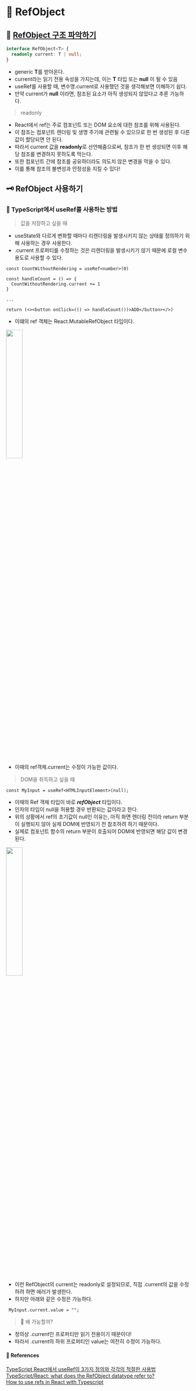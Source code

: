 # 🌟 RefObject

## 🦴 [RefObject 구조 파악하기](https://github.com/DefinitelyTyped/DefinitelyTyped/blob/813a8799e465a7d5f0d6776643f20f93681e85e4/types/react/index.d.ts#L84)

```ts
interface RefObject<T> {
  readonly current: T | null;
}
```

- generic **T**를 받아온다.
- current라는 읽기 전용 속성을 가지는데, 이는 **T** 타입 또는 **null** 이 될 수 있음
- useRef를 사용할 때, 변수명.current로 사용했던 것을 생각해보면 이해하기 쉽다.
- 만약 current가 **null** 이라면, 참조된 요소가 아직 생성되지 않았다고 추론 가능하다.

> readonly

- React에서 ref는 주로 컴포넌트 또는 DOM 요소에 대한 참조를 위해 사용된다.
- 이 참조는 컴포넌트 렌더링 및 생명 주기에 관련될 수 있으므로 한 번 생성된 후 다른 값이 할당되면 안 된다.
- 따라서 current 값을 **readonly**로 선언해줌으로써, 참조가 한 번 생성되면 이후 해당 참조를 변경하지 못하도록 막는다.
- 또한 컴포넌트 간에 참조를 공유하더라도 의도치 않은 변경을 막을 수 있다.
- 이를 통해 참조의 불변성과 안정성을 지킬 수 있다!

## 🗝️ RefObject 사용하기

### 🤖 TypeScript에서 useRef를 사용하는 방법

> 값을 저장하고 싶을 때

- useState와 다르게 변화할 때마다 리렌더링을 발생시키지 않는 상태를 정의하기 위해 사용하는 경우 사용한다.
- .current 프로퍼티를 수정하는 것은 리렌더링을 발생시키기 않기 때문에 로컬 변수 용도로 사용할 수 있다.

```tsx
const CountWithoutRendering = useRef<number>(0)

const handleCount = () => {
  CountWithoutRendering.current += 1
}

...

return (<><button onClick=(() => handleCount())>ADD</button></>)
```

- 이떄의 ref 객체는 React.MutableRefObject<T> 타입이다.

<img src="https://github.com/JeongwooHam/FE_Study_Logs/assets/123251211/45aebb21-2ebc-499f-849e-70fa674bece8" width="30%"/>

- 이때의 ref객체.current는 수정이 가능한 값이다.

> DOM을 취득하고 싶을 때

```tsx
const MyInput = useRef<HTMLInputElement>(null);
```

- 이때의 Ref 객체 타입이 바로 **_refObject_** 타입이다.
- 인자의 타입이 null을 허용할 경우 반환되는 값이라고 한다.
- 위의 상황에서 ref의 초기값이 null인 이유는, 아직 화면 렌더링 전이라 return 부분이 실행되지 않아 실제 DOM에 반영되기 전 참조하려 하기 때문이다.
- 실제로 컴포넌트 함수의 return 부분이 호출되어 DOM에 반영되면 해당 값이 변경된다.

<img src="https://github.com/JeongwooHam/FE_Study_Logs/assets/123251211/2dbadf57-223f-42e4-8011-b73098d197e6" width="30%"/>

- 이런 RefObject의 current는 readonly로 설정되므로, 직접 .current의 값을 수정하려 하면 에러가 발생한다.
- 하지만 아래와 같은 수정은 가능하다.

```
 MyInput.current.value = "";
```

> 🤔 왜 가능할까?

- 정의상 .current인 프로퍼티만 읽기 전용이기 때문이다!
- 따라서 .current의 하위 프로퍼티인 value는 여전히 수정이 가능하다.

#### 🔎 References

[TypeScript React에서 useRef의 3가지 정의와 각각의 적절한 사용법](https://driip.me/7126d5d5-1937-44a8-98ed-f9065a7c35b5) <br/>
[TypeScript/React: what does the RefObject<HTMLElement> datatype refer to?](https://stackoverflow.com/questions/71174649/typescript-react-what-does-the-refobjecthtmlelement-datatype-refer-to) <br/>
[How to use refs in React with Typescript](https://stackoverflow.com/questions/33796267/how-to-use-refs-in-react-with-typescript)
